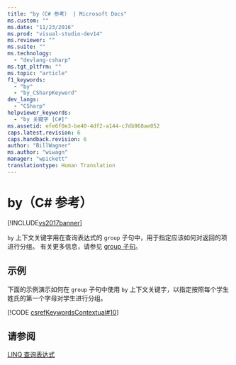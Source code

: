 ```yaml
---
title: "by（C# 参考） | Microsoft Docs"
ms.custom: ""
ms.date: "11/23/2016"
ms.prod: "visual-studio-dev14"
ms.reviewer: ""
ms.suite: ""
ms.technology: 
  - "devlang-csharp"
ms.tgt_pltfrm: ""
ms.topic: "article"
f1_keywords: 
  - "by"
  - "by_CSharpKeyword"
dev_langs: 
  - "CSharp"
helpviewer_keywords: 
  - "by 关键字 [C#]"
ms.assetid: efe6f0e3-be40-4df2-a144-c7db968ae052
caps.latest.revision: 6
caps.handback.revision: 6
author: "BillWagner"
ms.author: "wiwagn"
manager: "wpickett"
translationtype: Human Translation
---
```

# by（C# 参考）
[!INCLUDE[vs2017banner](../../../csharp/includes/vs2017banner.md)]

`by` 上下文关键字用在查询表达式的 `group` 子句中，用于指定应该如何对返回的项进行分组。  有关更多信息，请参见 [group 子句](../../../csharp/language-reference/keywords/group-clause.md)。  
  
## 示例  
 下面的示例演示如何在 `group` 子句中使用 `by` 上下文关键字，以指定按照每个学生姓氏的第一个字母对学生进行分组。  
  
 [!CODE [csrefKeywordsContextual#10](../CodeSnippet/VS_Snippets_VBCSharp/csrefKeywordsContextual#10)]  
  
## 请参阅  
 [LINQ 查询表达式](../../../csharp/programming-guide/linq-query-expressions/index.md)